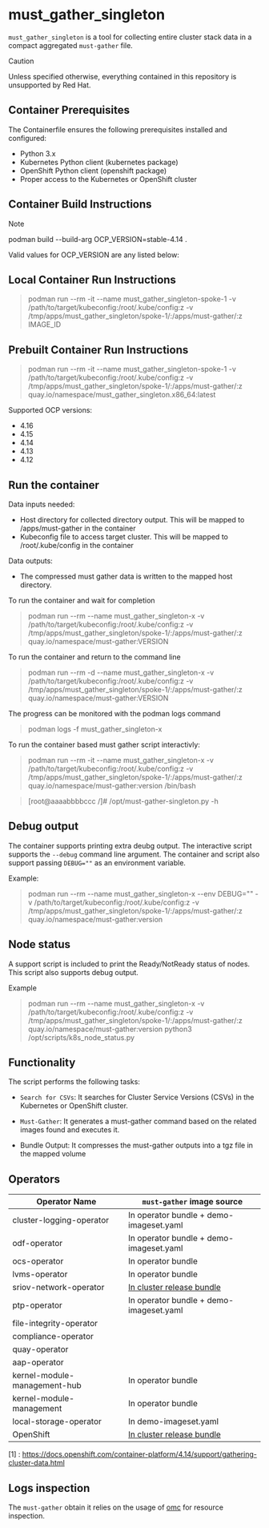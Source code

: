 # must_gather_singleton

`must_gather_singleton` is a tool for collecting entire cluster stack data in a compact aggregated `must-gather` file.

> [!CAUTION]
> Unless specified otherwise, everything contained in this repository is unsupported by Red Hat.

## Container Prerequisites

The Containerfile ensures the following prerequisites installed and configured:

- Python 3.x
- Kubernetes Python client (kubernetes package)
- OpenShift Python client (openshift package)
- Proper access to the Kubernetes or OpenShift cluster

## Container Build Instructions

> [!NOTE]  
> podman build --build-arg OCP_VERSION=stable-4.14 .

Valid values for OCP_VERSION are any listed below:


## Local Container Run Instructions

> podman run --rm -it --name must_gather_singleton-spoke-1 -v /path/to/target/kubeconfig:/root/.kube/config:z -v /tmp/apps/must_gather_singleton/spoke-1/:/apps/must-gather/:z IMAGE_ID

## Prebuilt Container Run Instructions

> podman run --rm -it --name must_gather_singleton-spoke-1 -v /path/to/target/kubeconfig:/root/.kube/config:z -v /tmp/apps/must_gather_singleton/spoke-1/:/apps/must-gather/:z quay.io/namespace/must_gather_singleton.x86_64:latest

Supported OCP versions:
- 4.16
- 4.15
- 4.14
- 4.13
- 4.12


## Run the container

Data inputs needed:

- Host directory for collected directory output. This will be mapped to /apps/must-gather in the container
- Kubeconfig file to access target cluster. This will be mapped to /root/.kube/config in the container

Data outputs:
- The compressed must gather data is written to the mapped host directory. 

To run the container and wait for completion

> podman run --rm --name must_gather_singleton-x -v /path/to/target/kubeconfig:/root/.kube/config:z -v /tmp/apps/must_gather_singleton/spoke-1/:/apps/must-gather/:z quay.io/namespace/must-gather:VERSION

To run the container and return to the command line

> podman run --rm -d --name must_gather_singleton-x -v /path/to/target/kubeconfig:/root/.kube/config:z -v /tmp/apps/must_gather_singleton/spoke-1/:/apps/must-gather/:z quay.io/namespace/must-gather:VERSION

The progress can be monitored with the podman logs command

> podman logs -f must_gather_singleton-x

To run the container based must gather script interactivly:

> podman run --rm -it --name must_gather_singleton-x -v /path/to/target/kubeconfig:/root/.kube/config:z -v /tmp/apps/must_gather_singleton/spoke-1/:/apps/must-gather/:z quay.io/namespace/must-gather:version /bin/bash

> [root@aaaabbbbccc /]# /opt/must-gather-singleton.py -h


## Debug output

The container supports printing extra deubg output. The interactive script supports the `--debug` command line argument. The container and script also support passing `DEBUG=""` as an environment variable. 

Example: 

> podman run --rm --name must_gather_singleton-x --env DEBUG="" -v /path/to/target/kubeconfig:/root/.kube/config:z -v /tmp/apps/must_gather_singleton/spoke-1/:/apps/must-gather/:z quay.io/namespace/must-gather:version

## Node status

A support script is included to print the Ready/NotReady status of nodes. This script also supports debug output. 

Example

> podman run --rm --name must_gather_singleton-x -v /path/to/target/kubeconfig:/root/.kube/config:z -v /tmp/apps/must_gather_singleton/spoke-1/:/apps/must-gather/:z quay.io/namespace/must-gather:version python3 /opt/scripts/k8s_node_status.py



## Functionality
The script performs the following tasks:

- `Search for CSVs`: It searches for Cluster Service Versions (CSVs) in the Kubernetes or OpenShift cluster.

- `Must-Gather`: It generates a must-gather command based on the related images found and executes it.

- Bundle Output: It compresses the must-gather outputs into a tgz file in the mapped volume 


## Operators 

| Operator Name              | `must-gather` image source  |
|----------------------------|---------------------------|
| cluster-logging-operator   | In operator bundle + demo-imageset.yaml       |
| odf-operator               | In operator bundle + demo-imageset.yaml       |
| ocs-operator               | In operator bundle        |
| lvms-operator              | In operator bundle        |
| sriov-network-operator     | [In cluster release bundle](https://github.com/openshift/must-gather) |
| ptp-operator               | In operator bundle + demo-imageset.yaml       |
| file-integrity-operator    |
| compliance-operator        |
| quay-operator              |
| aap-operator               |
| kernel-module-management-hub |In operator bundle        |
| kernel-module-management   |  In operator bundle        |
| local-storage-operator     | In demo-imageset.yaml      |
| OpenShift                  | [In cluster release bundle](https://github.com/openshift/must-gather) |

[1] : https://docs.openshift.com/container-platform/4.14/support/gathering-cluster-data.html



## Logs inspection

The `must-gather` obtain it relies on the usage of [omc](https://github.com/gmeghnag/omc)  for resource inspection.
